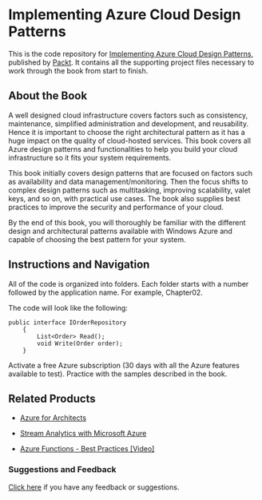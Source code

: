 # Implementing Azure Cloud Design Patterns
This is the code repository for [Implementing Azure Cloud Design Patterns](https://www.packtpub.com/virtualization-and-cloud/implementing-azure-cloud-design-patterns?utm_source=github&utm_medium=repository&utm_campaign=9781788393362), published by [Packt](https://www.packtpub.com/?utm_source=github). It contains all the supporting project files necessary to work through the book from start to finish.
## About the Book
A well designed cloud infrastructure covers factors such as consistency, maintenance, simplified administration and development, and reusability. Hence it is important to choose the right architectural pattern as it has a huge impact on the quality of cloud-hosted services. This book covers all Azure design patterns and functionalities to help you build your cloud infrastructure so it fits your system requirements.

This book initially covers design patterns that are focused on factors such as availability and data management/monitoring. Then the focus shifts to complex design patterns such as multitasking, improving scalability, valet keys, and so on, with practical use cases. The book also supplies best practices to improve the security and performance of your cloud.

By the end of this book, you will thoroughly be familiar with the different design and architectural patterns available with Windows Azure and capable of choosing the best pattern for your system.

## Instructions and Navigation
All of the code is organized into folders. Each folder starts with a number followed by the application name. For example, Chapter02.



The code will look like the following:
```
public interface IOrderRepository
    {
        List<Order> Read();
        void Write(Order order);
    }
```

Activate a free Azure subscription (30 days with all the Azure features available to test). Practice with the samples described in the book.

## Related Products
* [Azure for Architects](https://www.packtpub.com/virtualization-and-cloud/azure-architects?utm_source=github&utm_medium=repository&utm_campaign=9781788397391)

* [Stream Analytics with Microsoft Azure](https://www.packtpub.com/big-data-and-business-intelligence/stream-analytics-microsoft-azure?utm_source=github&utm_medium=repository&utm_campaign=9781788395908)

* [Azure Functions - Best Practices [Video]](https://www.packtpub.com/virtualization-and-cloud/azure-functions-best-practices-video?utm_source=github&utm_medium=repository&utm_campaign=9781788831499)

### Suggestions and Feedback
[Click here](https://docs.google.com/forms/d/e/1FAIpQLSe5qwunkGf6PUvzPirPDtuy1Du5Rlzew23UBp2S-P3wB-GcwQ/viewform) if you have any feedback or suggestions.
